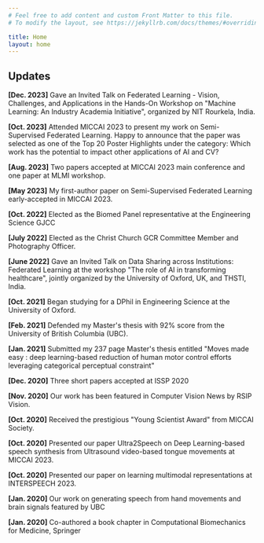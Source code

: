 ```yaml
---
# Feel free to add content and custom Front Matter to this file.
# To modify the layout, see https://jekyllrb.com/docs/themes/#overriding-theme-defaults

title: Home
layout: home
---
```

## Updates
**[Dec. 2023]** Gave an Invited Talk on Federated Learning - Vision, Challenges, and Applications in the Hands-On Workshop on "Machine Learning: An Industry Academia Initiative", organized by NIT Rourkela, India.

**[Oct. 2023]** Attended MICCAI 2023 to present my work on Semi-Supervised Federated Learning. Happy to announce that the paper was selected as one of the Top 20 Poster Highlights under the category: Which work has the potential to impact other applications of AI and CV?

**[Aug. 2023]** Two papers accepted at MICCAI 2023 main conference and one paper at MLMI workshop.

**[May 2023]** My first-author paper on Semi-Supervised Federated Learning early-accepted in MICCAI 2023.

**[Oct. 2022]** Elected as the Biomed Panel representative at the Engineering Science GJCC

**[July 2022]** Elected as the Christ Church GCR Committee Member and Photography Officer.

**[June 2022]** Gave an Invited Talk on Data Sharing across Institutions: Federated Learning at the workshop "The role of AI in transforming healthcare", jointly organized by the University of Oxford, UK, and THSTI, India.

**[Oct. 2021]** Began studying for a DPhil in Engineering Science at the University of Oxford.

**[Feb. 2021]** Defended my Master's thesis with 92% score from the University of British Columbia (UBC).

**[Jan. 2021]** Submitted my 237 page Master's thesis entitled "Moves made easy : deep learning-based reduction of human motor control efforts leveraging categorical perceptual constraint"

**[Dec. 2020]** Three short papers accepted at ISSP 2020

**[Nov. 2020]** Our work has been featured in Computer Vision News by RSIP Vision.

**[Oct. 2020]** Received the prestigious "Young Scientist Award" from MICCAI Society.

**[Oct. 2020]** Presented our paper Ultra2Speech on Deep Learning-based speech synthesis from Ultrasound video-based tongue movements at MICCAI 2023.

**[Oct. 2020]** Presented our paper on learning multimodal representations at INTERSPEECH 2023.

**[Jan. 2020]** Our work on generating speech from hand movements and brain signals featured by UBC

**[Jan. 2020]** Co-authored a book chapter in Computational Biomechanics for Medicine, Springer
